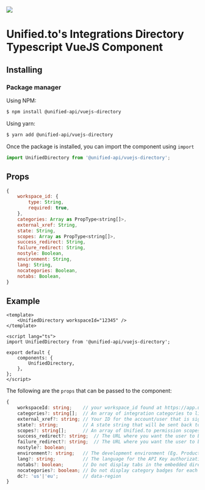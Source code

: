 <h1>
    <a href="https://unified.to"><img src="https://unified.to/images/unified.svg" /></a>
</h1>

# Unified.to's Integrations Directory Typescript VueJS Component

## Installing

### Package manager

Using NPM:

```bash
$ npm install @unified-api/vuejs-directory
```

Using yarn:

```bash
$ yarn add @unified-api/vuejs-directory
```

Once the package is installed, you can import the component using `import`

```ts
import UnifiedDirectory from '@unified-api/vuejs-directory';
```

## Props

```js
{
    workspace_id: {
        type: String,
        required: true,
    },
    categories: Array as PropType<string[]>,
    external_xref: String,
    state: String,
    scopes: Array as PropType<string[]>,
    success_redirect: String,
    failure_redirect: String,
    nostyle: Boolean,
    environment: String,
    lang: String,
    nocategories: Boolean,
    notabs: Boolean,
}
```

## Example

```vue
<template>
    <UnifiedDirectory workspaceId="12345" />
</template>

<script lang="ts">
import UnifiedDirectory from '@unified-api/vuejs-directory';

export default {
    components: {
        UnifiedDirectory,
    },
};
</script>
```

The following are the `props` that can be passed to the component:

```ts
{
    workspaceId: string;    // your workspace_id found at https://app.unified.to/settings/api
    categories?: string[];  // An array of integration categories to limit the list of integrations (crm, ats, hr, uc,. ticketing, martech)
    external_xref?: string; // Your ID for the account/user that is signed into your application
    state?: string;         // A state string that will be sent back to your success URL
    scopes?: string[];      // An array of Unified.to permission scopes to request from OAUTH2-based integrations found at https://unified.to/apidocs#unified_object_connection
    success_redirect?: string;  // The URL where you want the user to be redirect to after a successful authentication. The Integration ID will be appended with (id=) to this URL, as will the state provided
    failure_redirect?: string;  // The URL where you want the user to be redirect to after an unsuccessful or aborted authorization.  An 'error' variable will be appended.
    nostyle?: boolean;
    environment?: string;   // The development environment (Eg. Production, Sandbox, ...)
    lang?: string;          // The language for the API Key authorization page.  (en, fr, es, it, pt, hi, zh)
    notabs?: boolean;       // Do not display tabs in the embedded directory
    nocategories?: boolean; // Do not display category badges for each integration
    dc?: 'us'|'eu';         // data-region
}
```
